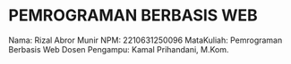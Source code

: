 # PEMROGRAMAN BERBASIS WEB
Nama: Rizal Abror Munir
NPM: 2210631250096
MataKuliah: Pemrograman Berbasis Web
Dosen Pengampu: ⁠Kamal Prihandani, M.Kom.
